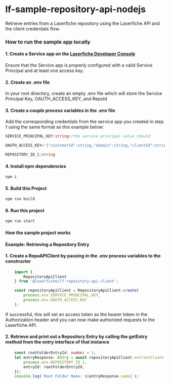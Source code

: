 # lf-sample-repository-api-nodejs

Retrieve entries from a Laserfiche repository using the Laserfiche API and the client credentials flow.

### How to run the sample app locally

#### 1. Create a Service app on the [Laserfiche Developer Console](https://app.laserfiche.com/devconsole/)
Ensure that the Service app is properly configured with a valid Service Principal and at least one access key.

#### 2. Create an .env file 
In your root directory, create an empty .env file which will store the Service Principal Key, OAUTH_ACCESS_KEY, and RepoId

#### 3. Create a couple process variables in the .env file 
Add the corresponding credentials from the service app you created in step 1 using the same format as this example below:

```typescript
SERVICE_PRINCIPAL_KEY:string//the service principal value should  

OAUTH_ACCESS_KEY='{"customerId":string,"domain":string,"clientId":string,"jwk":{"kty":"EC","crv":"P-256","use":"sig","kid":string,"x":string,"y":string,"d":string}}'

REPOSITORY_ID_1:string
```
#### 4. Install npm dependencies 
```bash
npm i
```
#### 5. Build this Project 
```bash
npm run build
```
#### 6. Run this project
```bash
npm run start
```

#### How the sample project works 
#### Example: Retrieving a Repository Entry
#### 1. Create a RepoAPIClient by passing in the .env process variables to the constructor

```typescript
    import {
        RepositoryApiClient
    } from '@laserfiche/lf-repository-api-client';

    const repositoryApiClient = RepositoryApiClient.create(
        process.env.SERVICE_PRINCIPAL_KEY,
        process.env.OAUTH_ACCESS_KEY
    );
```
If successful, this will set an access token as the bearer token in the Authorization header and you can now make authorized requests to the Laserfiche API.

#### 2. Retrieve and print out a Repository Entry by calling the getEntry method from the entry interface of that instance
```typescript
    const rootFolderEntryId: number = 1;
    let entryResponse: Entry = await repositoryApiClient.entriesClient.getEntry({
        process.env.REPOSITORY_ID_1,
        entryId: rootFolderEntryId,
    });
    console.log(`Root Folder Name: ${entryResponse.name}`);
```


